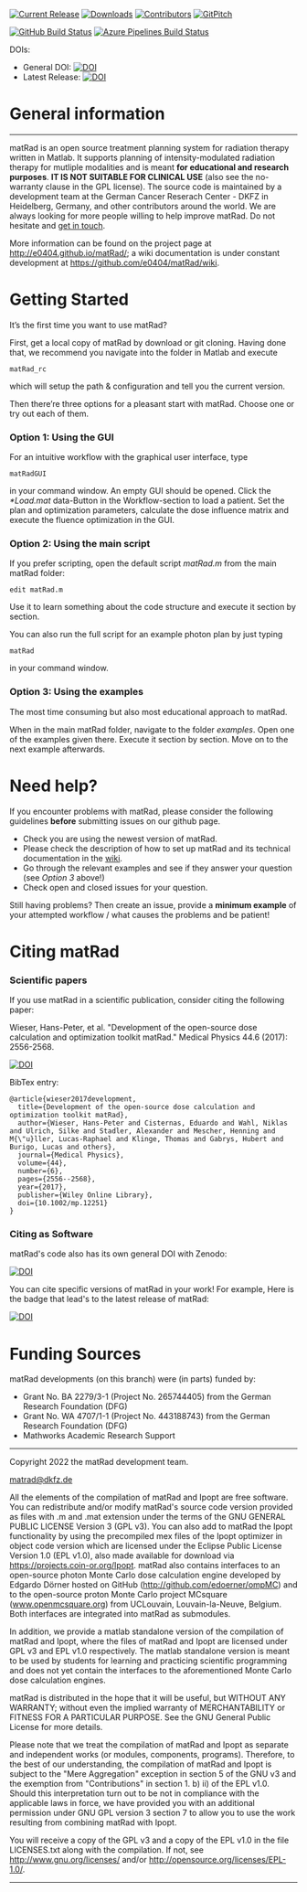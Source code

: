 [![Current Release](https://img.shields.io/github/v/release/e0404/matRad)](https://github.com/e0404/matRad/releases) 
[![Downloads](https://img.shields.io/github/downloads/e0404/matRad/total)](https://github.com/e0404/matRad/releases) 
[![Contributors](https://img.shields.io/github/contributors/e0404/matRad)](https://github.com/e0404/matRad/graphs/contributors)
[![GitPitch](https://gitpitch.com/assets/badge.svg)](https://gitpitch.com/e0404/matRad/master) 

[![GitHub Build Status](https://github.com/e0404/matRad/actions/workflows/tests.yml/badge.svg)](https://github.com/e0404/matRad/actions/workflows/tests.yml)
[![Azure Pipelines Build Status](https://dev.azure.com/e0404/matRad/_apis/build/status/e0404.matRad)](https://dev.azure.com/e0404/matRad)

DOIs:
- General DOI: [![DOI](https://zenodo.org/badge/doi/10.5281/zenodo.3879615.svg)](https://doi.org/10.5281/zenodo.3879615)
- Latest Release: [![DOI](https://zenodo.org/badge/29671667.svg)](https://zenodo.org/badge/latestdoi/29671667)

# General information

---

matRad is an open source treatment planning system for radiation therapy written in Matlab. It supports planning of intensity-modulated radiation therapy for mutliple modalities and is meant **for educational and research purposes**. **IT IS NOT SUITABLE FOR CLINICAL USE** (also see the no-warranty clause in the GPL license). The source code is maintained by a development team at the German Cancer Reserach Center - DKFZ in Heidelberg, Germany, and other contributors around the world. We are always looking for more people willing to help improve matRad. Do not hesitate and [get in touch](mailto:contact@matRad.org).

More information can be found on the project page  at <http://e0404.github.io/matRad/>; a wiki documentation is under constant development at <https://github.com/e0404/matRad/wiki>.

# Getting Started

It’s the first time you want to use matRad?

First, get a local copy of matRad by download or git cloning. Having done that, we recommend you navigate into the folder in Matlab and execute 
```
matRad_rc
```
which will setup the path & configuration and tell you the current version.

Then there’re three options for a pleasant start with matRad. Choose one or try out each of them.

### Option 1: Using the GUI

For an intuitive workflow with the graphical user interface, type 
```
matRadGUI
```
in your command window. An empty GUI should be opened. Click the _*Load.mat_ data-Button in the Workflow-section to load a patient. Set the plan and optimization parameters, calculate the dose influence matrix and execute the fluence optimization in the GUI.

### Option 2: Using the main script

If you prefer scripting, open the default script *matRad.m* from the main matRad folder:
```
edit matRad.m
```
Use it to learn something about the code structure and execute it section by section.

You can also run the full script for an example photon plan by just typing
```
matRad
``` 
in your command window.

### Option 3: Using the examples

The most time consuming but also most educational approach to matRad. 

When in the main matRad folder, navigate to the folder *examples*. Open one of the examples given there. Execute it section by section. Move on to the next example afterwards.

# Need help?

If you encounter problems with matRad, please consider the following guidelines **before** submitting issues on our github page. 

* Check you are using the newest version of matRad.
* Please check the description of how to set up matRad and its technical documentation in the [wiki](https://github.com/e0404/matRad/wiki).
* Go through the relevant examples and see if they answer your question (see *Option 3* above!)
* Check open and closed issues for your question.

Still having problems? Then create an issue, provide a **minimum example** of your attempted workflow / what causes the problems and be patient!

# Citing matRad

### Scientific papers

If you use matRad in a scientific publication, consider citing the following paper:

Wieser, Hans-Peter, et al. "Development of the open-source dose calculation and optimization toolkit matRad." Medical Physics 44.6 (2017): 2556-2568. 

[![DOI](https://img.shields.io/badge/DOI-10.1002%2Fmp.12251-blue)](https://doi.org/10.1002/mp.12251) 

BibTex entry:
```
@article{wieser2017development,
  title={Development of the open-source dose calculation and optimization toolkit matRad},
  author={Wieser, Hans-Peter and Cisternas, Eduardo and Wahl, Niklas and Ulrich, Silke and Stadler, Alexander and Mescher, Henning and M{\"u}ller, Lucas-Raphael and Klinge, Thomas and Gabrys, Hubert and Burigo, Lucas and others},
  journal={Medical Physics},
  volume={44},
  number={6},
  pages={2556--2568},
  year={2017},
  publisher={Wiley Online Library},
  doi={10.1002/mp.12251}
}
```

### Citing as Software

matRad's code also has its own general DOI with Zenodo: 

[![DOI](https://zenodo.org/badge/doi/10.5281/zenodo.3879615.svg)](https://doi.org/10.5281/zenodo.3879615)

You can cite specific versions of matRad in your work! For example, Here is the badge that lead's to the latest release of matRad:

[![DOI](https://zenodo.org/badge/29671667.svg)](https://zenodo.org/badge/latestdoi/29671667)

# Funding Sources
matRad developments (on this branch) were (in parts) funded by:
- Grant  No. BA 2279/3-1 (Project No. 265744405) from the German Research Foundation (DFG)
- Grant No. WA 4707/1-1 (Project No. 443188743) from the German Research Foundation (DFG)
- Mathworks Academic Research Support

---

Copyright 2022 the matRad development team. 

matrad@dkfz.de

All the elements of the compilation of matRad and Ipopt are free software. You can redistribute and/or modify matRad's source code version provided as files with .m and .mat extension under the terms of the GNU GENERAL PUBLIC LICENSE Version 3 (GPL v3). You can also add to matRad the Ipopt functionality by using the precompiled mex files of the Ipopt optimizer in object code version which are licensed under the Eclipse Public License Version 1.0 (EPL v1.0), also made available for download via https://projects.coin-or.org/Ipopt.
matRad also contains interfaces to an open-source photon Monte Carlo dose calculation engine developed by Edgardo Dörner hosted on GitHub (http://github.com/edoerner/ompMC) and to the open-source proton Monte Carlo project MCsquare (www.openmcsquare.org) from UCLouvain, Louvain-la-Neuve, Belgium. Both interfaces are integrated into matRad as submodules.

In addition, we provide a matlab standalone version of the compilation of matRad and Ipopt, where the files of matRad and Ipopt are licensed under GPL v3 and EPL v1.0 respectively. The matlab standalone version is meant to be used by students for learning and practicing scientific programming and does not yet contain the interfaces to the aforementioned Monte Carlo dose calculation engines.

matRad is distributed in the hope that it will be useful, but WITHOUT ANY WARRANTY; without even the implied warranty of MERCHANTABILITY or FITNESS FOR A PARTICULAR PURPOSE. See the GNU General Public License for more details.

Please note that we treat the compilation of matRad and Ipopt as separate and independent works (or modules, components, programs). Therefore, to the best of our understanding, the compilation of matRad and Ipopt is subject to the "Mere Aggregation" exception in section 5 of the GNU v3 and the exemption from "Contributions" in section 1. b) ii) of the EPL v1.0. Should this interpretation turn out to be not in compliance with the applicable laws in force, we have provided you with an additional permission under GNU GPL version 3 section 7 to allow you to use the work resulting from combining matRad with Ipopt.

You will receive a copy of the GPL v3  and a copy of the EPL v1.0 in the file LICENSES.txt along with the compilation. If not, see http://www.gnu.org/licenses/ and/or http://opensource.org/licenses/EPL-1.0/.

---
